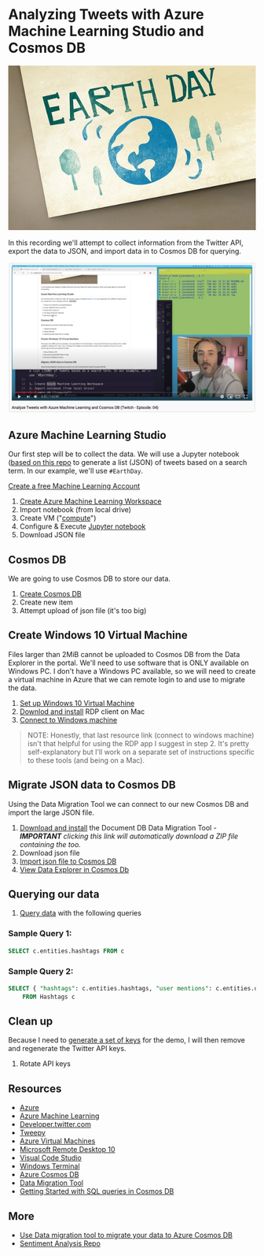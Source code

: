 # Analyzing Tweets with Azure Machine Learning Studio and Cosmos DB

![EarthDay](img/header.jpg)

In this recording we'll attempt to collect information from the Twitter API, export the data to JSON, and import data in to Cosmos DB for querying.

[![](img/ep4.png)](https://youtu.be/cR86v2CgvGc)

## Azure Machine Learning Studio

Our first step will be to collect the data. We will use a Jupyter notebook ([based on this repo](
https://github.com/Dkreitzer/Twitter_Scraping_and_Saving) to generate a list (JSON) of tweets based on a search term. In our example, we'll use `#EarthDay`.

[Create a free Machine Learning Account](https://azure.microsoft.com/en-us/free/machine-learning/?WT_.mc_id=github-twitch04-jahand)

1. [Create Azure Machine Learning Workspace](https://docs.microsoft.com/en-us/azure/machine-learning/how-to-manage-workspace/?WT_.mc_id=github-twitch04-jahand)
2. Import notebook (from local drive)
3. Create VM ("[compute](https://docs.microsoft.com/en-us/azure/machine-learning/concept-compute-instance/?WT_.mc_id=github-twitch04-jahand)")
4. Configure & Execute [Jupyter notebook](https://docs.microsoft.com/en-us/azure/machine-learning/samples-notebooks/?WT_.mc_id=github-twitch04-jahand)
5. Download JSON file

## Cosmos DB

We are going to use Cosmos DB to store our data.

1. [Create Cosmos DB](https://docs.microsoft.com/en-us/azure/cosmos-db/create-cosmosdb-resources-portal/?WT_.mc_id=github-twitch04-jahand)
2. Create new item
3. Attempt upload of json file (it's too big)

## Create Windows 10 Virtual Machine

Files larger than 2MiB cannot be uploaded to Cosmos DB from the Data Explorer in the portal. We'll need to use software that is ONLY available on Windows PC. I don't have a Windows PC available, so we will need to create a virtual machine in Azure that we can remote login to and use to migrate the data.

1. [Set up Windows 10 Virtual Machine](https://docs.microsoft.com/en-us/azure/virtual-machines/windows/quick-create-portal/?WT_.mc_id=github-twitch04-jahand)
2. [Downlod and install](https://apps.apple.com/us/app/microsoft-remote-desktop-10/id1295203466?mt=12) RDP client on Mac
3. [Connect to Windows machine](https://docs.microsoft.com/en-us/azure/virtual-machines/windows/connect-logon/?WT_.mc_id=github-twitch04-jahand)

>NOTE: Honestly, that last resource link (connect to windows machine) isn't that helpful for using the RDP app I suggest in step 2. It's pretty self-explanatory but I'll work on a separate set of instructions specific to these tools (and being on a Mac).

## Migrate JSON data to Cosmos DB

Using the Data Migration Tool we can connect to our new Cosmos DB and import the large JSON file.

1. [Download and install](https://aka.ms/csdmtool) the Document DB Data Migration Tool - ***IMPORTANT** clicking this link will automatically download a ZIP file containing the too.*
2. Download json file
3. [Import json file to Cosmos DB](https://docs.microsoft.com/en-us/azure/cosmos-db/import-data/?WT_.mc_id=github-twitch04-jahand)
4. [View Data Explorer in Cosmos Db](https://docs.microsoft.com/en-us/azure/cosmos-db/data-explorer/?WT_.mc_id=github-twitch04-jahand)

## Querying our data

1. [Query data](https://docs.microsoft.com/en-us/azure/cosmos-db/sql-query-getting-started/?WT_.mc_id=github-twitch04-jahand) with the following queries

### Sample Query 1:

```SQL
SELECT c.entities.hashtags FROM c
```

### Sample Query 2:

```SQL
SELECT { "hashtags": c.entities.hashtags, "user mentions": c.entities.user_mentions, "urls": c.urls }
    FROM Hashtags c
 ```

## Clean up

Because I need to [generate a set of keys](https://developer.twitter.com/) for the demo, I will then remove and regenerate the Twitter API keys.

1. Rotate API keys

## Resources

- [Azure](https://azure.microsoft.com/free/?WT_.mc_id=github-twitch04-jahand)
- [Azure Machine Learning](https://docs.microsoft.com/en-us/azure/machine-learning/?WT_.mc_id=github-twitch04-jahand)
- [Developer.twitter.com](https://developer.twitter.com/)
- [Tweepy](https://tweepy.org)
- [Azure Virtual Machines](https://docs.microsoft.com/en-us/azure/virtual-machines/?WT_.mc_id=github-twitch04-jahand)
- [Microsoft Remote Desktop 10](https://apps.apple.com/us/app/microsoft-remote-desktop-10/id1295203466?mt=12)
- [Visual Code Studio](https://code.visualstudio.com/docs/?WT_.mc_id=github-twitch04-jahand)
- [Windows Terminal](https://www.microsoft.com/en-us/p/windows-terminal-preview/9n0dx20hk701/?WT_.mc_id=github-twitch04-jahand)
- [Azure Cosmos DB](https://docs.microsoft.com/en-us/azure/cosmos-db/introduction/?WT_.mc_id=github-twitch04-jahand)
- [Data Migration Tool](https://aka.ms/csdmtool)
- [Getting Started with SQL queries in Cosmos DB](https://docs.microsoft.com/en-us/azure/cosmos-db/sql-query-getting-started/?WT_.mc_id=github-twitch04-jahand)

## More

- [Use Data migration tool to migrate your data to Azure Cosmos DB](
https://docs.microsoft.com/en-us/azure/cosmos-db/import-data/?WT_.mc_id=github-twitch04-jahand)
- [Sentiment Analysis Repo](
https://github.com/Dkreitzer/Twitter_Scraping_and_Saving)